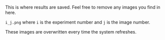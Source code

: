 This is where results are saved. Feel free to remove any images you find in here.

`i_j.png` where `i` is the experiment number and `j` is the image number. 

These images are overwritten every time the system refreshes. 